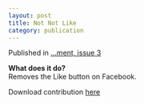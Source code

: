 ```yaml
---
layout: post
title: Not Not Like
category: publication
---
```

Published in [...ment, issue 3](http://www.journalment.org/issue-3)

**What does it do?**  
Removes the Like button on Facebook.

Download contribution [here](/public/files/ment-3-excerpt.pdf)
